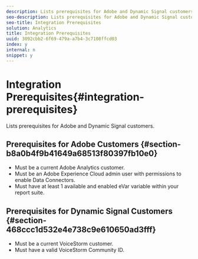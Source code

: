 ```yaml
---
description: Lists prerequisites for Adobe and Dynamic Signal customers.
seo-description: Lists prerequisites for Adobe and Dynamic Signal customers.
seo-title: Integration Prerequisites
solution: Analytics
title: Integration Prerequisites
uuid: 3092cbb2-6f69-479a-a7b4-3c7108ffcd03
index: y
internal: n
snippet: y
---
```


# Integration Prerequisites{#integration-prerequisites}

Lists prerequisites for Adobe and Dynamic Signal customers.

## Prerequisites for Adobe Customers {#section-b8a0b4f9b41649a68513f80397fb10e0}

* Must be a current Adobe Analytics customer. 
* Must be an Adobe Experience Cloud admin user with permissions to enable Data Connectors. 
* Must have at least 1 available and enabled eVar variable within your report suite.

## Prerequisites for Dynamic Signal Customers {#section-468ccc1d532e4e738c9e610650ad3fff}

* Must be a current VoiceStorm customer. 
* Must have a valid VoiceStorm Community ID.

